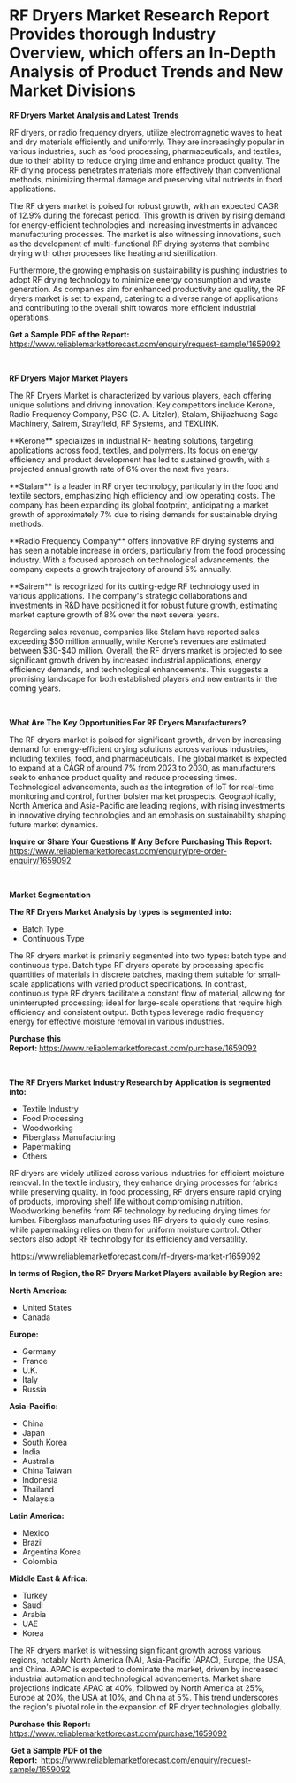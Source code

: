 <p><h1>RF Dryers Market Research Report Provides thorough Industry Overview, which offers an In-Depth Analysis of Product Trends and New Market Divisions</h1></p><p><strong>RF Dryers Market Analysis and Latest Trends</strong></p>
<p><p>RF dryers, or radio frequency dryers, utilize electromagnetic waves to heat and dry materials efficiently and uniformly. They are increasingly popular in various industries, such as food processing, pharmaceuticals, and textiles, due to their ability to reduce drying time and enhance product quality. The RF drying process penetrates materials more effectively than conventional methods, minimizing thermal damage and preserving vital nutrients in food applications.</p><p>The RF dryers market is poised for robust growth, with an expected CAGR of 12.9% during the forecast period. This growth is driven by rising demand for energy-efficient technologies and increasing investments in advanced manufacturing processes. The market is also witnessing innovations, such as the development of multi-functional RF drying systems that combine drying with other processes like heating and sterilization. </p><p>Furthermore, the growing emphasis on sustainability is pushing industries to adopt RF drying technology to minimize energy consumption and waste generation. As companies aim for enhanced productivity and quality, the RF dryers market is set to expand, catering to a diverse range of applications and contributing to the overall shift towards more efficient industrial operations.</p></p>
<p><strong>Get a Sample PDF of the Report:&nbsp;</strong> <a href="https://www.reliablemarketforecast.com/enquiry/request-sample/1659092?utm_campaign=2993&utm_medium=2&utm_source=Github&utm_content=ia&utm_term=16042025&utm_id=rf-dryers">https://www.reliablemarketforecast.com/enquiry/request-sample/1659092</a></p>
<p>&nbsp;</p>
<p><strong>RF Dryers Major Market Players</strong></p>
<p><p>The RF Dryers Market is characterized by various players, each offering unique solutions and driving innovation. Key competitors include Kerone, Radio Frequency Company, PSC (C. A. Litzler), Stalam, Shijiazhuang Saga Machinery, Sairem, Strayfield, RF Systems, and TEXLINK.</p><p>**Kerone** specializes in industrial RF heating solutions, targeting applications across food, textiles, and polymers. Its focus on energy efficiency and product development has led to sustained growth, with a projected annual growth rate of 6% over the next five years.</p><p>**Stalam** is a leader in RF dryer technology, particularly in the food and textile sectors, emphasizing high efficiency and low operating costs. The company has been expanding its global footprint, anticipating a market growth of approximately 7% due to rising demands for sustainable drying methods.</p><p>**Radio Frequency Company** offers innovative RF drying systems and has seen a notable increase in orders, particularly from the food processing industry. With a focused approach on technological advancements, the company expects a growth trajectory of around 5% annually.</p><p>**Sairem** is recognized for its cutting-edge RF technology used in various applications. The company's strategic collaborations and investments in R&D have positioned it for robust future growth, estimating market capture growth of 8% over the next several years.</p><p>Regarding sales revenue, companies like Stalam have reported sales exceeding $50 million annually, while Kerone’s revenues are estimated between $30-$40 million. Overall, the RF dryers market is projected to see significant growth driven by increased industrial applications, energy efficiency demands, and technological enhancements. This suggests a promising landscape for both established players and new entrants in the coming years.</p></p>
<p>&nbsp;</p>
<p><strong>What Are The Key Opportunities For RF Dryers Manufacturers?</strong></p>
<p><p>The RF dryers market is poised for significant growth, driven by increasing demand for energy-efficient drying solutions across various industries, including textiles, food, and pharmaceuticals. The global market is expected to expand at a CAGR of around 7% from 2023 to 2030, as manufacturers seek to enhance product quality and reduce processing times. Technological advancements, such as the integration of IoT for real-time monitoring and control, further bolster market prospects. Geographically, North America and Asia-Pacific are leading regions, with rising investments in innovative drying technologies and an emphasis on sustainability shaping future market dynamics.</p></p>
<p><strong>Inquire or Share Your Questions If Any Before Purchasing This Report:</strong> <a href="https://www.reliablemarketforecast.com/enquiry/pre-order-enquiry/1659092?utm_campaign=2993&utm_medium=2&utm_source=Github&utm_content=ia&utm_term=16042025&utm_id=rf-dryers">https://www.reliablemarketforecast.com/enquiry/pre-order-enquiry/1659092</a></p>
<p>&nbsp;</p>
<p><strong>Market Segmentation</strong></p>
<p><strong>The RF Dryers Market Analysis by types is segmented into:</strong></p>
<p><ul><li>Batch Type</li><li>Continuous Type</li></ul></p>
<p><p>The RF dryers market is primarily segmented into two types: batch type and continuous type. Batch type RF dryers operate by processing specific quantities of materials in discrete batches, making them suitable for small-scale applications with varied product specifications. In contrast, continuous type RF dryers facilitate a constant flow of material, allowing for uninterrupted processing; ideal for large-scale operations that require high efficiency and consistent output. Both types leverage radio frequency energy for effective moisture removal in various industries.</p></p>
<p><strong>Purchase this Report:&nbsp;</strong><a href="https://www.reliablemarketforecast.com/purchase/1659092?utm_campaign=2993&utm_medium=2&utm_source=Github&utm_content=ia&utm_term=16042025&utm_id=rf-dryers">https://www.reliablemarketforecast.com/purchase/1659092</a></p>
<p>&nbsp;</p>
<p><strong>The RF Dryers Market Industry Research by Application is segmented into:</strong></p>
<p><ul><li>Textile Industry</li><li>Food Processing</li><li>Woodworking</li><li>Fiberglass Manufacturing</li><li>Papermaking</li><li>Others</li></ul></p>
<p><p>RF dryers are widely utilized across various industries for efficient moisture removal. In the textile industry, they enhance drying processes for fabrics while preserving quality. In food processing, RF dryers ensure rapid drying of products, improving shelf life without compromising nutrition. Woodworking benefits from RF technology by reducing drying times for lumber. Fiberglass manufacturing uses RF dryers to quickly cure resins, while papermaking relies on them for uniform moisture control. Other sectors also adopt RF technology for its efficiency and versatility.</p></p>
<p><a href="https://www.reliablemarketforecast.com/rf-dryers-market-r1659092?utm_campaign=2993&utm_medium=2&utm_source=Github&utm_content=ia&utm_term=16042025&utm_id=rf-dryers">&nbsp;https://www.reliablemarketforecast.com/rf-dryers-market-r1659092</a></p>
<p><strong>In terms of Region, the RF Dryers Market Players available by Region are:</strong></p>
<p>
    <p> <strong> North America: </strong>
        <ul>
            <li>United States</li>
            <li>Canada</li>
        </ul>
        </p> 
    <p> <strong> Europe: </strong>
        <ul>
            <li>Germany</li>
            <li>France</li>
            <li>U.K.</li>
            <li>Italy</li>
            <li>Russia</li>
        </ul>
        </p> 
    <p> <strong> Asia-Pacific: </strong>
        <ul>
            <li>China</li>
            <li>Japan</li>
            <li>South Korea</li>
            <li>India</li>
            <li>Australia</li>
            <li>China Taiwan</li>
            <li>Indonesia</li>
            <li>Thailand</li>
            <li>Malaysia</li>
        </ul>
        </p> 
    <p> <strong> Latin America: </strong>
        <ul>
            <li>Mexico</li>
            <li>Brazil</li>
            <li>Argentina Korea</li>
            <li>Colombia</li>
        </ul>
        </p> 
    <p> <strong> Middle East & Africa: </strong>
        <ul>
            <li>Turkey</li>
            <li>Saudi</li>
            <li>Arabia</li>
            <li>UAE</li>
            <li>Korea</li>
        </ul>
    </p>
    </p>
<p><p>The RF dryers market is witnessing significant growth across various regions, notably North America (NA), Asia-Pacific (APAC), Europe, the USA, and China. APAC is expected to dominate the market, driven by increased industrial automation and technological advancements. Market share projections indicate APAC at 40%, followed by North America at 25%, Europe at 20%, the USA at 10%, and China at 5%. This trend underscores the region's pivotal role in the expansion of RF dryer technologies globally.</p></p>
<p><strong>Purchase this Report: </strong><a href="https://www.reliablemarketforecast.com/purchase/1659092?utm_campaign=2993&utm_medium=2&utm_source=Github&utm_content=ia&utm_term=16042025&utm_id=rf-dryers">https://www.reliablemarketforecast.com/purchase/1659092</a></p>
<p>&nbsp;<strong>Get a Sample PDF of the Report:&nbsp;&nbsp;</strong><a href="https://www.reliablemarketforecast.com/enquiry/request-sample/1659092?utm_campaign=2993&utm_medium=2&utm_source=Github&utm_content=ia&utm_term=16042025&utm_id=rf-dryers">https://www.reliablemarketforecast.com/enquiry/request-sample/1659092</a></p>
<p><strong></strong></p>
<p><p></p><p></p><p></p></p>